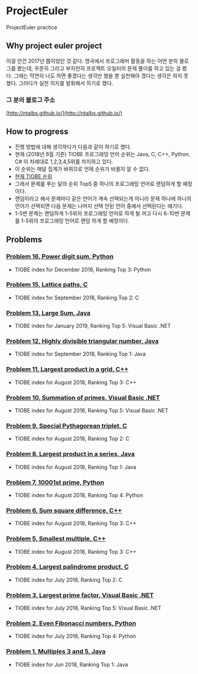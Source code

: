 # ProjectEuler

ProjectEuler practice

## Why project euler project

이걸 안건 2017년 쯤이었던 것 같다.
영국에서 프로그래머 활동을 하는 어떤 분의 블로그를 봤는데, 꾸준히 그리고 부지런히 프로젝트 오일러의 문제 풀이를 하고 있는 걸 봤다. 그때는 막연히 나도 하면 좋겠다는 생각만 했을 뿐 실천해야 겠다는 생각은 하지 못했다. 그러다가 실천 의지를 발휘해서 하기로 했다.

### 그 분의 블로그 주소

[http://ntalbs.github.io/](http://ntalbs.github.io/)

## How to progress

- 진행 방법에 대해 생각하다가 다음과 같이 하기로 했다.
- 현재 (2018년 6월 기준) TIOBE 프로그래밍 언어 순위는 Java, C, C++, Python, C# 이 차례대로 1,2,3,4,5위를 차지하고 있다.
- 이 순위는 매달 집계가 바뀌므로 언제 순위가 바뀔지 알 수 없다.
- [현재 TIOBE 순위](https://www.tiobe.com/tiobe-index/)
- 그래서 문제를 푸는 달의 순위 Top5 중 하나의 프로그래밍 언어로 랜덤하게 할 예정이다.
- 랜덤이라고 해서 문제마다 같은 언어가 계속 선택되는게 아니라 문제 하나에 하나의 언어가 선택되면 다음 문제는 나머지 선택 안된 언어 중에서 선택된다는 얘기다.
- 1-5번 문제는 랜덤하게 1-5위의 프로그래밍 언어로 하게 될 꺼고 다시 6-10번 문제를 1-5위의 프로그래밍 언어로 랜덤 하게 할 예정이다.

## Problems

### [Problem 16, Power digit sum, Python](https://github.com/jongfeel/ProjectEuler/tree/master/Problems/Problem16)

- TIOBE index for December 2018, Ranking Top 3: Python

### [Problem 15, Lattice paths, C](https://github.com/jongfeel/ProjectEuler/tree/master/Problems/Problem15)

- TIOBE index for September 2018, Ranking Top 2: C

### [Problem 13, Large Sum, Java](https://github.com/jongfeel/ProjectEuler/tree/master/Problems/Problem13)

- TIOBE index for January 2019, Ranking Top 5: Visual Basic .NET

### [Problem 12, Highly divisible triangular number, Java](https://github.com/jongfeel/ProjectEuler/tree/master/Problems/Problem12)

- TIOBE index for September 2018, Ranking Top 1: Java

### [Problem 11, Largest product in a grid, C++](https://github.com/jongfeel/ProjectEuler/tree/master/Problems/Problem11)

- TIOBE index for August 2018, Ranking Top 3: C++

### [Problem 10, Summation of primes, Visual Basic .NET](https://github.com/jongfeel/ProjectEuler/tree/master/Problems/Problem10)

- TIOBE index for August 2018, Ranking Top 5: Visual Basic .NET

### [Problem 9, Special Pythagorean triplet, C](https://github.com/jongfeel/ProjectEuler/tree/master/Problems/Problem9)

- TIOBE index for August 2018, Ranking Top 2: C

### [Problem 8, Largest product in a series, Java](https://github.com/jongfeel/ProjectEuler/tree/master/Problems/Problem8)

- TIOBE index for August 2018, Ranking Top 1: Java

### [Problem 7, 10001st prime, Python](https://github.com/jongfeel/ProjectEuler/tree/master/Problems/Problem7)

- TIOBE index for August 2018, Ranking Top 4: Python

### [Problem 6, Sum square difference, C++](https://github.com/jongfeel/ProjectEuler/tree/master/Problems/Problem6)

- TIOBE index for August 2018, Ranking Top 3: C++

### [Problem 5, Smallest multiple, C++](https://github.com/jongfeel/ProjectEuler/tree/master/Problems/Problem5)

- TIOBE index for August 2018, Ranking Top 3: C++

### [Problem 4, Largest palindrome product, C](https://github.com/jongfeel/ProjectEuler/tree/master/Problems/Problem4)

- TIOBE index for July 2018, Ranking Top 2: C

### [Problem 3, Largest prime factor, Visual Basic .NET](https://github.com/jongfeel/ProjectEuler/tree/master/Problems/Problem3)

- TIOBE index for July 2018, Ranking Top 5: Visual Basic .NET

### [Problem 2, Even Fibonacci numbers, Python](https://github.com/jongfeel/ProjectEuler/tree/master/Problems/Problem2)

- TIOBE index for July 2018, Ranking Top 4: Python

### [Problem 1, Multiples 3 and 5, Java](https://github.com/jongfeel/ProjectEuler/tree/master/Problems/Problem1)

- TIOBE index for Jun 2018, Ranking Top 1: Java
